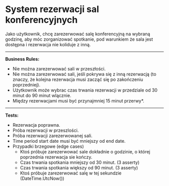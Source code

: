 ﻿# System rezerwacji sal konferencyjnych

Jako użytkownik, chcę zarezerwować salę konferencyjną na wybraną godzinę, aby móc zorganizować spotkanie, pod warunkiem
że sala jest dostępna i rezerwacja nie koliduje z inną.

---
**Business Rules:**

- Nie można zarezerwować sali w przeszłości.
- Nie można zarezerwować sali, jeśli pokrywa się z inną rezerwacją (to znaczy, że kolejna rezerwacja musi zacząć się po
  zakończeniu poprzedniej).
- Użytkownik może wybrac czas trwania rezerwacji w przedziale od 30 minut do 90 minut wlącznie.
- Między rezerwacjami musi być przynajmniej 15 minut przerwy*.

---
**Tests:**

- Rezerwacja poprawna.
- Próba rezerwacji w przeszlości.
- Próba rezerwacji zarezerwowanej sali.
- Time period start date musi być mniejszy od end date.
- Przypadki brzegowe (edge cases)
    - Ktoś próbuje zarezerwować sale dokładnie o godzinie, o której poprzednia rezerwacja sie kończy.
    - Czas trwania spotkania mniejszy od 30 minut. (3 asserty)
    - Czas trwania spotkania większy od 90 minut. (3 asserty)
    - Ktoś próbuje zarezerwować salę w tej sekundzie (DateTime.UtcNow())